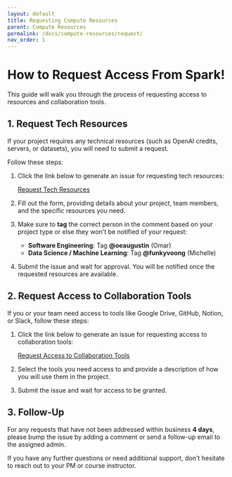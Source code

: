 ```yaml
---
layout: default
title: Requesting Compute Resources
parent: Compute Resources
permalink: /docs/compute-resources/request/
nav_order: 1
---
```


# How to Request Access From Spark!

This guide will walk you through the process of requesting access to resources and collaboration tools.

## 1. Request Tech Resources

If your project requires any technical resources (such as OpenAI credits, servers, or datasets), you will need to submit a request.

Follow these steps:

1. Click the link below to generate an issue for requesting tech resources:
   
   [Request Tech Resources](https://github.com/BU-Spark/bu-spark/issues/new?assignees=&labels=tech+resource+request&projects=&template=request-tech-resources.yml&title=Request+for+Spark%21+Tech+Resources+for+%5Byour+project+name%5D)

2. Fill out the form, providing details about your project, team members, and the specific resources you need. 

3. Make sure to **tag** the correct person in the comment based on your project type or else they won't be notified of your request:
   - **Software Engineering**: Tag **@oeaugustin** (Omar)
   - **Data Science / Machine Learning**: Tag **@funkyvoong** (Michelle)

4. Submit the issue and wait for approval. You will be notified once the requested resources are available.

## 2. Request Access to Collaboration Tools

If you or your team need access to tools like Google Drive, GitHub, Notion, or Slack, follow these steps:

1. Click the link below to generate an issue for requesting access to collaboration tools:
   
   [Request Access to Collaboration Tools](https://github.com/BU-Spark/bu-spark/issues/new?assignees=oeaugustin&labels=access+request&projects=&template=access-request.yml&title=Request+for+Access+to+Collaboration+Tools+for+%5Byour+project+name%5D)

2. Select the tools you need access to and provide a description of how you will use them in the project.

3. Submit the issue and wait for access to be granted.

## 3. Follow-Up

For any requests that have not been addressed within business **4 days**, please bump the issue by adding a comment or send a follow-up email to the assigned admin.

If you have any further questions or need additional support, don't hesitate to reach out to your PM or course instructor.

